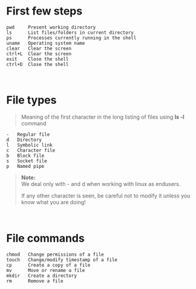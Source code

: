# First few steps  
    pwd     Present working directory
    ls      List files/folders in current directory
    ps      Processes currently running in the shell
    uname   Operating system name
    clear   Clear the screen
    ctrl+L  Clear the screen
    exit    Close the shell
    ctrl+D  Close the shell

<br>  

# File types  
> Meaning of the first character in the long listing of files using **ls -l** command

    -   Regular file  
    d   Directory  
    l   Symbolic link  
    c   Character file  
    b   Block file  
    s   Socket file  
    p   Named pipe  

> **Note:**  
> We deal only with - and d when working with linux as endusers.  
>
> If any other character is seen, be careful not to modify it unless you know what you are doing!  

<br>  

# File commands  
    chmod   Change permissions of a file
    touch   Change/modify timestamp of a file
    cp      Create a copy of a file
    mv      Move or rename a file
    mkdir   Create a directory
    rm      Remove a file

